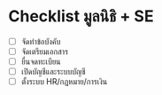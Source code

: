 # Checklist มูลนิธิ + SE

- [ ] จัดทำข้อบังคับ
- [ ] จัดเตรียมเอกสาร
- [ ] ยื่นจดทะเบียน
- [ ] เปิดบัญชีและระบบบัญชี
- [ ] ตั้งระบบ HR/กฎหมาย/การเงิน
